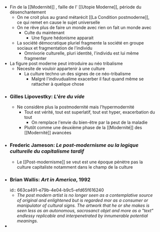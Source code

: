 - Fin de la [[Modernité]] , faille de l' [[Utopie Moderne]], période du désenchantement
	- On ne croit plus au grand métarécit [[La Condition postmoderne]], ce qui remet en cause le sujet universelle
	- On ne rêve plus de faire un monde avec rien on fait un monde avec
		- Culte du maintenant
			- Une figure hédonisme apparait
	- La société démocratique pluriel fragmente la société en groupe sociaux et fragmentation de l'individu
		- Omnivorie culturelle, pluri identité, l'individu est lui même fragmenter
- La figure post moderne peut introduire au néo tribalisme
	- Necesite de vouloir appartenir à une culture
		- La culture techno un des signes de ce néo-tribalisme
			- Malgré l'indivudualime exacerber il faut quand même se rattacher à quelque chose
- ### Gilles Lipovestky: *L'ère du vide*
	- Ne considère plus la postmodernité mais l'hypermodernité
		- Tout est vérité, tout est superlatif, tout est hyper, exacerbation du tout
			- On remplace l'envie du bien-être par la peut de la maladie
		- Plutôt comme une deuxième phase de la [[Modernité]] des [[Modernité]] avancées
- ### Frederic Jameson: *Le post-modernisme ou la logique culturelle du capitalisme tardif*
	- Le [[Post-modernisme]] se veut est une époque pénètre pas la culture capitaliste notamment dans le champ de la culture
- ### Brian Wallis: *Art in America*, 1992
  id:: 663ca491-e79b-4e04-b9c5-efd65f616240
	- *The post modern artist is no longer seen as a contemplative source of original and enlightened but is regarded mor as a consumer or manipulator of cultural signs. The artwork that he or she makes is seen less as an autonomous, sacrosanct objet and more as a "text" endlessy replicable and interpenetrated by innumerable potential meanings.*
-